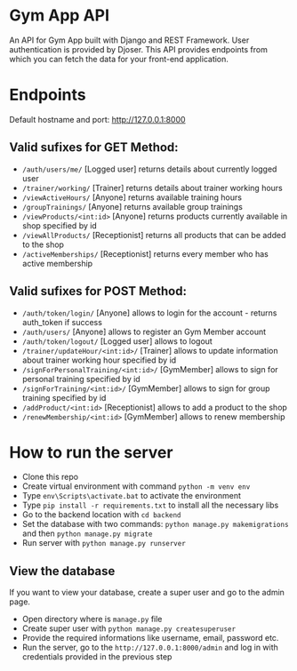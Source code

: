 # Gym App API
An API for Gym App built with Django and REST Framework. User authentication is provided by Djoser.
This API provides endpoints from which you can fetch the data for your front-end application.

# Endpoints

Default hostname and port: http://127.0.0.1:8000

## Valid sufixes for GET Method:

- `/auth/users/me/` [Logged user] returns details about currently logged user
- `/trainer/working/` [Trainer] returns details about trainer working hours
- `/viewActiveHours/` [Anyone] returns available training hours
- `/groupTrainings/` [Anyone] returns available group trainings
- `/viewProducts/<int:id>` [Anyone] returns products currently available in shop specified by id
- `/viewAllProducts/` [Receptionist] returns all products that can be added to the shop
- `/activeMemberships/` [Receptionist] returns every member who has active membership

## Valid sufixes for POST Method:

- `/auth/token/login/` [Anyone] allows to login for the account - returns auth_token if success
- `/auth/users/` [Anyone] allows to register an Gym Member account
- `/auth/token/logout/` [Logged user] allows to logout
- `/trainer/updateHour/<int:id>/` [Trainer] allows to update information about trainer working hour specified by id
- `/signForPersonalTraining/<int:id>/` [GymMember] allows to sign for personal training specified by id
- `/signForTraining/<int:id>/` [GymMember] allows to sign for group training specified by id
- `/addProduct/<int:id>` [Receptionist] allows to add a product to the shop
- `/renewMembership/<int:id>` [GymMember] allows to renew membership

# How to run the server

- Clone this repo
- Create virtual environment with command `python -m venv env`
- Type `env\Scripts\activate.bat` to activate the environment
- Type `pip install -r requirements.txt` to install all the necessary libs
- Go to the backend location with `cd backend`
- Set the database with two commands: `python manage.py makemigrations` and then `python manage.py migrate`
- Run server with `python manage.py runserver`

## View the database
If you want to view your database, create a super user and go to the admin page.

- Open directory where is `manage.py` file
- Create super user with `python manage.py createsuperuser`
- Provide the required informations like username, email, password etc.
- Run the server, go to the `http://127.0.0.1:8000/admin` and log in with credentials provided in the previous step
